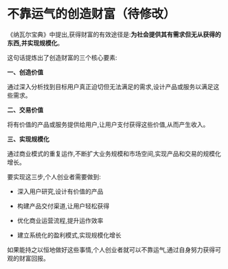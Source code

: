 # 不靠运气的创造财富（待修改）

《纳瓦尔宝典》中提出,获得财富的有效途径是:**为社会提供其有需求但无从获得的东西,并实现规模化**。

这句话提炼出了创造财富的三个核心要素:

**一、创造价值**

通过深入分析找到目标用户真正迫切但无法满足的需求,设计产品或服务以满足这些需求。

**二、交易价值** 

将有价值的产品或服务提供给用户,让用户支付获得这些价值,从而产生收入。

**三、实现规模化**

通过商业模式的重复运作,不断扩大业务规模和市场空间,实现产品和交易的规模化增长。

要实现这三步,个人创业者需要做到:

- 深入用户研究,设计有价值的产品 

- 构建产品交付渠道,让用户轻松获得

- 优化商业运营流程,提升运作效率

- 建立系统化的盈利模式,实现规模化增长

如果能持之以恒地做好这些事情,个人创业者就可以不靠运气,通过自身努力获得可观的财富回报。